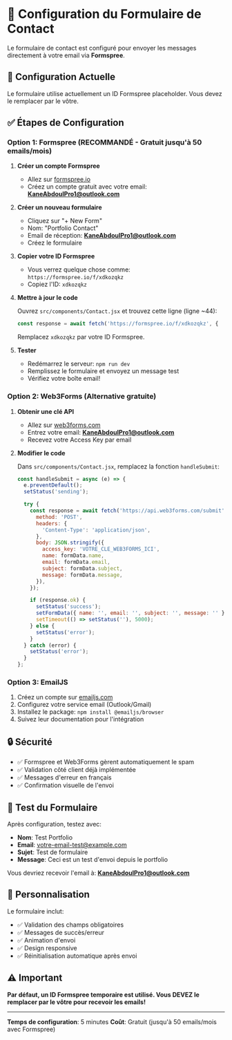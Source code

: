 # 📧 Configuration du Formulaire de Contact

Le formulaire de contact est configuré pour envoyer les messages directement à votre email via **Formspree**.

## 🔧 Configuration Actuelle

Le formulaire utilise actuellement un ID Formspree placeholder. Vous devez le remplacer par le vôtre.

## ✅ Étapes de Configuration

### Option 1: Formspree (RECOMMANDÉ - Gratuit jusqu'à 50 emails/mois)

1. **Créer un compte Formspree**
   - Allez sur [formspree.io](https://formspree.io)
   - Créez un compte gratuit avec votre email: **KaneAbdoulPro1@outlook.com**

2. **Créer un nouveau formulaire**
   - Cliquez sur "+ New Form"
   - Nom: "Portfolio Contact"
   - Email de réception: **KaneAbdoulPro1@outlook.com**
   - Créez le formulaire

3. **Copier votre ID Formspree**
   - Vous verrez quelque chose comme: `https://formspree.io/f/xdkozqkz`
   - Copiez l'ID: `xdkozqkz`

4. **Mettre à jour le code**
   
   Ouvrez `src/components/Contact.jsx` et trouvez cette ligne (ligne ~44):
   
   ```javascript
   const response = await fetch('https://formspree.io/f/xdkozqkz', {
   ```
   
   Remplacez `xdkozqkz` par votre ID Formspree.

5. **Tester**
   - Redémarrez le serveur: `npm run dev`
   - Remplissez le formulaire et envoyez un message test
   - Vérifiez votre boîte email!

### Option 2: Web3Forms (Alternative gratuite)

1. **Obtenir une clé API**
   - Allez sur [web3forms.com](https://web3forms.com)
   - Entrez votre email: **KaneAbdoulPro1@outlook.com**
   - Recevez votre Access Key par email

2. **Modifier le code**
   
   Dans `src/components/Contact.jsx`, remplacez la fonction `handleSubmit`:
   
   ```javascript
   const handleSubmit = async (e) => {
     e.preventDefault();
     setStatus('sending');

     try {
       const response = await fetch('https://api.web3forms.com/submit', {
         method: 'POST',
         headers: {
           'Content-Type': 'application/json',
         },
         body: JSON.stringify({
           access_key: 'VOTRE_CLE_WEB3FORMS_ICI',
           name: formData.name,
           email: formData.email,
           subject: formData.subject,
           message: formData.message,
         }),
       });

       if (response.ok) {
         setStatus('success');
         setFormData({ name: '', email: '', subject: '', message: '' });
         setTimeout(() => setStatus(''), 5000);
       } else {
         setStatus('error');
       }
     } catch (error) {
       setStatus('error');
     }
   };
   ```

### Option 3: EmailJS

1. Créez un compte sur [emailjs.com](https://www.emailjs.com/)
2. Configurez votre service email (Outlook/Gmail)
3. Installez le package: `npm install @emailjs/browser`
4. Suivez leur documentation pour l'intégration

## 🔒 Sécurité

- ✅ Formspree et Web3Forms gèrent automatiquement le spam
- ✅ Validation côté client déjà implémentée
- ✅ Messages d'erreur en français
- ✅ Confirmation visuelle de l'envoi

## 📧 Test du Formulaire

Après configuration, testez avec:
- **Nom**: Test Portfolio
- **Email**: votre-email-test@example.com
- **Sujet**: Test de formulaire
- **Message**: Ceci est un test d'envoi depuis le portfolio

Vous devriez recevoir l'email à: **KaneAbdoulPro1@outlook.com**

## 🎨 Personnalisation

Le formulaire inclut:
- ✅ Validation des champs obligatoires
- ✅ Messages de succès/erreur
- ✅ Animation d'envoi
- ✅ Design responsive
- ✅ Réinitialisation automatique après envoi

## ⚠️ Important

**Par défaut, un ID Formspree temporaire est utilisé. Vous DEVEZ le remplacer par le vôtre pour recevoir les emails!**

---

**Temps de configuration**: 5 minutes
**Coût**: Gratuit (jusqu'à 50 emails/mois avec Formspree)

